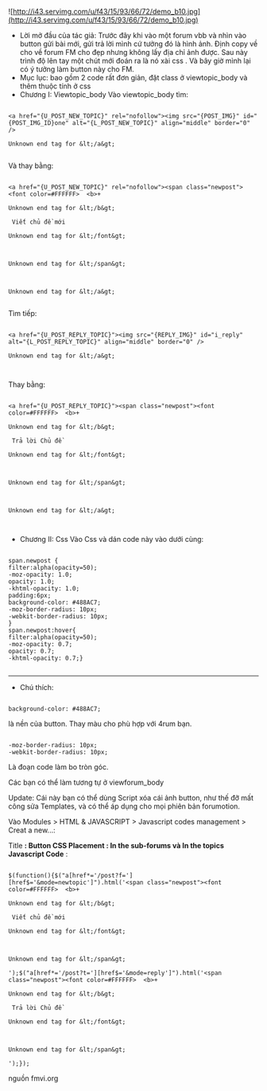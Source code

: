 ![http://i43.servimg.com/u/f43/15/93/66/72/demo_b10.jpg](http://i43.servimg.com/u/f43/15/93/66/72/demo_b10.jpg)


- Lời mở đầu của tác giả:
Trước đây khi vào một forum vbb và nhìn vào button gửi bài mới, gửi trả lời mình cứ tưởng đó là hình ảnh. Định copy về cho về forum FM cho đẹp nhưng không lấy địa chỉ ảnh được. Sau này trình độ lên tay một chút mới đoán ra là nó xài css . Và bây giờ mình lại có ý tưởng làm button này cho FM.
- Mục lục: bao gồm 2 code rất đơn giản, đặt class ở viewtopic\_body và thêm thuộc tính ở css
- Chương I: Viewtopic\_body
Vào viewtopic\_body tìm:





```

<a href="{U_POST_NEW_TOPIC}" rel="nofollow"><img src="{POST_IMG}" id="{POST_IMG_ID}one" alt="{L_POST_NEW_TOPIC}" align="middle" border="0" />

Unknown end tag for &lt;/a&gt;


```


Và thay bằng:

```

<a href="{U_POST_NEW_TOPIC}" rel="nofollow"><span class="newpost"><font color=#FFFFFF>  <b>+

Unknown end tag for &lt;/b&gt;

 Viết chủ đề mới  

Unknown end tag for &lt;/font&gt;



Unknown end tag for &lt;/span&gt;



Unknown end tag for &lt;/a&gt;


```

Tìm tiếp:

```

<a href="{U_POST_REPLY_TOPIC}"><img src="{REPLY_IMG}" id="i_reply" alt="{L_POST_REPLY_TOPIC}" align="middle" border="0" />

Unknown end tag for &lt;/a&gt;



```
Thay bằng:

```

<a href="{U_POST_REPLY_TOPIC}"><span class="newpost"><font color=#FFFFFF>  <b>+

Unknown end tag for &lt;/b&gt;

 Trả lời Chủ đề  

Unknown end tag for &lt;/font&gt;



Unknown end tag for &lt;/span&gt;



Unknown end tag for &lt;/a&gt;



```
- Chương II: Css
Vào Css và dán code này vào dưới cùng:

```

span.newpost {
filter:alpha(opacity=50);
-moz-opacity: 1.0;
opacity: 1.0;
-khtml-opacity: 1.0;
padding:6px;
background-color: #488AC7;
-moz-border-radius: 10px;
-webkit-border-radius: 10px;
}
span.newpost:hover{
filter:alpha(opacity=50);
-moz-opacity: 0.7;
opacity: 0.7;
-khtml-opacity: 0.7;}


```


---

- Chú thích:

```

background-color: #488AC7;
```

là nền của button. Thay màu cho phù hợp với 4rum bạn.

```

-moz-border-radius: 10px;
-webkit-border-radius: 10px;

```
Là đoạn code làm bo tròn góc.

Các bạn có thể làm tương tự ở viewforum\_body


Update:
Cái này bạn có thể dùng Script xóa cái ảnh button, như thế đỡ mất công sửa Templates, và có thể áp dụng cho mọi phiên bản forumotion.

Vào Modules > HTML & JAVASCRIPT > Javascript codes management > Creat a new...:

Title **: Button CSS
Placement : In the sub-forums và In the topics
Javascript Code** :

```

$(function(){$("a[href*='/post?f='][href$='&mode=newtopic']").html('<span class="newpost"><font color=#FFFFFF>  <b>+

Unknown end tag for &lt;/b&gt;

 Viết chủ đề mới  

Unknown end tag for &lt;/font&gt;



Unknown end tag for &lt;/span&gt;

');$("a[href*='/post?t='][href$='&mode=reply']").html('<span class="newpost"><font color=#FFFFFF>  <b>+

Unknown end tag for &lt;/b&gt;

 Trả lời Chủ đề  

Unknown end tag for &lt;/font&gt;



Unknown end tag for &lt;/span&gt;

');});

```
nguồn fmvi.org